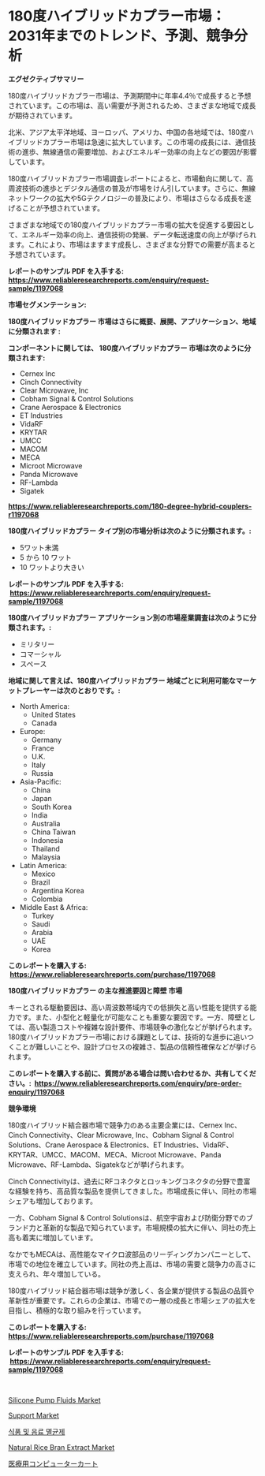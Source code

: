 <p><h1>180度ハイブリッドカプラー市場：2031年までのトレンド、予測、競争分析</h1></p><p><strong>エグゼクティブサマリー</strong></p>
<p><p>180度ハイブリッドカプラー市場は、予測期間中に年率4.4％で成長すると予想されています。この市場は、高い需要が予測されるため、さまざまな地域で成長が期待されています。</p><p>北米、アジア太平洋地域、ヨーロッパ、アメリカ、中国の各地域では、180度ハイブリッドカプラー市場は急速に拡大しています。この市場の成長には、通信技術の進歩、無線通信の需要増加、およびエネルギー効率の向上などの要因が影響しています。</p><p>180度ハイブリッドカプラー市場調査レポートによると、市場動向に関して、高周波技術の進歩とデジタル通信の普及が市場をけん引しています。さらに、無線ネットワークの拡大や5Gテクノロジーの普及により、市場はさらなる成長を遂げることが予想されています。</p><p>さまざまな地域での180度ハイブリッドカプラー市場の拡大を促進する要因として、エネルギー効率の向上、通信技術の発展、データ転送速度の向上が挙げられます。これにより、市場はますます成長し、さまざまな分野での需要が高まると予想されています。</p></p>
<p><strong>レポートのサンプル PDF を入手する: <a href="https://www.reliableresearchreports.com/enquiry/request-sample/1197068">https://www.reliableresearchreports.com/enquiry/request-sample/1197068</a></strong></p>
<p><strong>市場セグメンテーション:</strong></p>
<p><strong> 180度ハイブリッドカプラー 市場はさらに概要、展開、アプリケーション、地域に分類されます :</strong></p>
<p><strong>コンポーネントに関しては、 180度ハイブリッドカプラー 市場は次のように分類されます: &nbsp;</strong></p>
<p><ul><li>Cernex Inc</li><li>Cinch Connectivity</li><li>Clear Microwave, Inc</li><li>Cobham Signal & Control Solutions</li><li>Crane Aerospace & Electronics</li><li>ET Industries</li><li>VidaRF</li><li>KRYTAR</li><li>UMCC</li><li>MACOM</li><li>MECA</li><li>Microot Microwave</li><li>Panda Microwave</li><li>RF-Lambda</li><li>Sigatek</li></ul></p>
<p><strong><a href="https://www.reliableresearchreports.com/180-degree-hybrid-couplers-r1197068">https://www.reliableresearchreports.com/180-degree-hybrid-couplers-r1197068</a></strong></p>
<p><strong> 180度ハイブリッドカプラー タイプ別の市場分析は次のように分類されます。:</strong></p>
<p><ul><li>5ワット未満</li><li>5 から 10 ワット</li><li>10 ワットより大きい</li></ul></p>
<p><strong>レポートのサンプル PDF を入手する: &nbsp;<a href="https://www.reliableresearchreports.com/enquiry/request-sample/1197068">https://www.reliableresearchreports.com/enquiry/request-sample/1197068</a></strong></p>
<p><strong> 180度ハイブリッドカプラー アプリケーション別の市場産業調査は次のように分類されます。:</strong></p>
<p><ul><li>ミリタリー</li><li>コマーシャル</li><li>スペース</li></ul></p>
<p><strong>地域に関して言えば、180度ハイブリッドカプラー 地域ごとに利用可能なマーケットプレーヤーは次のとおりです。:</strong></p>
<p><ul>
    <li>
        North America:
        <ul>
            <li>United States</li>
            <li>Canada</li>
        </ul>
    </li>
    <li>
        Europe:
        <ul>
            <li>Germany</li>
            <li>France</li>
            <li>U.K.</li>
            <li>Italy</li>
            <li>Russia</li>
        </ul>
    </li>
    <li>
        Asia-Pacific:
        <ul>
            <li>China</li>
            <li>Japan</li>
            <li>South Korea</li>
            <li>India</li>
            <li>Australia</li>
            <li>China Taiwan</li>
            <li>Indonesia</li>
            <li>Thailand</li>
            <li>Malaysia</li>
        </ul>
    </li>
    <li>
        Latin America:
        <ul>
            <li>Mexico</li>
            <li>Brazil</li>
            <li>Argentina Korea</li>
            <li>Colombia</li>
        </ul>
    </li>
    <li>
        Middle East & Africa:
        <ul>
            <li>Turkey</li>
            <li>Saudi</li>
            <li>Arabia</li>
            <li>UAE</li>
            <li>Korea</li>
        </ul>
    </li>
    </ul></p>
<p><strong>このレポートを購入する: &nbsp;<a href="https://www.reliableresearchreports.com/purchase/1197068">https://www.reliableresearchreports.com/purchase/1197068</a></strong></p>
<p><strong>180度ハイブリッドカプラー の主な推進要因と障壁 市場</strong></p>
<p><p>キーとされる駆動要因は、高い周波数帯域内での低損失と高い性能を提供する能力です。また、小型化と軽量化が可能なことも重要な要因です。一方、障壁としては、高い製造コストや複雑な設計要件、市場競争の激化などが挙げられます。180度ハイブリッドカプラー市場における課題としては、技術的な進歩に追いつくことが難しいことや、設計プロセスの複雑さ、製品の信頼性確保などが挙げられます。</p></p>
<p><strong>このレポートを購入する前に、質問がある場合は問い合わせるか、共有してください。:&nbsp; <a href="https://www.reliableresearchreports.com/enquiry/pre-order-enquiry/1197068">https://www.reliableresearchreports.com/enquiry/pre-order-enquiry/1197068</a></strong></p>
<p><strong>競争環境</strong></p>
<p><p>180度ハイブリッド結合器市場で競争力のある主要企業には、Cernex Inc、Cinch Connectivity、Clear Microwave, Inc、Cobham Signal & Control Solutions、Crane Aerospace & Electronics、ET Industries、VidaRF、KRYTAR、UMCC、MACOM、MECA、Microot Microwave、Panda Microwave、RF-Lambda、Sigatekなどが挙げられます。</p><p>Cinch Connectivityは、過去にRFコネクタとロッキングコネクタの分野で豊富な経験を持ち、高品質な製品を提供してきました。市場成長に伴い、同社の市場シェアも増加しております。</p><p>一方、Cobham Signal & Control Solutionsは、航空宇宙および防衛分野でのブランド力と革新的な製品で知られています。市場規模の拡大に伴い、同社の売上高も着実に増加しています。</p><p>なかでもMECAは、高性能なマイクロ波部品のリーディングカンパニーとして、市場での地位を確立しています。同社の売上高は、市場の需要と競争力の高さに支えられ、年々増加している。</p><p>180度ハイブリッド結合器市場は競争が激しく、各企業が提供する製品の品質や革新性が重要です。これらの企業は、市場での一層の成長と市場シェアの拡大を目指し、積極的な取り組みを行っています。</p></p>
<p><strong>このレポートを購入する: &nbsp; <a href="https://www.reliableresearchreports.com/purchase/1197068">https://www.reliableresearchreports.com/purchase/1197068</a></strong></p>
<p><strong>レポートのサンプル PDF を入手する: &nbsp;<a href="https://www.reliableresearchreports.com/enquiry/request-sample/1197068">https://www.reliableresearchreports.com/enquiry/request-sample/1197068</a></strong><strong></strong></p>
<p>&nbsp;</p>
<p><p><a href="https://www.linkedin.com/pulse/silicone-pump-fluids-market-research-report-reveals-latest-trends-ensjf?trackingId=ZB28I%2FR8eMk0G6XdokNE9g%3D%3D">Silicone Pump Fluids Market</a></p><p><a href="https://github.com/Chiragrp22/Market-Research-Report-List-4/blob/main/support-market.md">Support Market</a></p><p><a href="https://medium.com/@bettietromp2023/%EC%8B%9D%ED%92%88-%EB%B0%8F-%EC%9D%8C%EB%A3%8C-%EC%82%B4%EA%B7%A0%EC%A0%9C-%EC%8B%9C%EC%9E%A5-%EC%8B%9C%EC%9E%A5-%EC%A0%90%EC%9C%A0%EC%9C%A8-%EC%8B%9C%EC%9E%A5-%EB%8F%99%ED%96%A5-%EB%B0%8F-%EB%AF%B8%EB%9E%98-%EC%84%B1%EC%9E%A5-%ED%83%90%EC%83%89-e119fe32fc67">식품 및 음료 멸균제</a></p><p><a href="https://www.linkedin.com/pulse/natural-rice-bran-extract-market-research-report-provides-thorough-bouef?trackingId=eO0OS2yg%2FxybfatWvxibgw%3D%3D">Natural Rice Bran Extract Market</a></p><p><a href="https://medium.com/@twiladurgan2023/%E5%8C%BB%E7%99%82%E7%94%A8%E3%82%B3%E3%83%B3%E3%83%94%E3%83%A5%E3%83%BC%E3%82%BF%E3%83%BC%E3%82%AB%E3%83%BC%E3%83%88%E3%81%AE%E5%B8%82%E5%A0%B4-2031%E5%B9%B4%E3%81%BE%E3%81%A7%E3%81%AE%E6%88%90%E5%8A%9F%E3%81%99%E3%82%8B%E3%83%93%E3%82%B8%E3%83%8D%E3%82%B9%E6%88%A6%E7%95%A5%E3%81%AE%E9%8D%B5%E3%82%92%E4%BA%88%E6%B8%AC-f0a0abf085ff">医療用コンピューターカート</a></p></p>